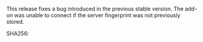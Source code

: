 This release fixes a bug introduced in the previous stable version. The add-on was unable to connect if the server fingerprint was not previously stored.

SHA256: 